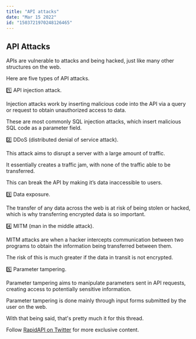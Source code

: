 ```yaml
---
title: "API attacks"
date: "Mar 15 2022"
id: "1503721970248126465"
---
```


## API Attacks

<Tweet>

APIs are vulnerable to attacks and being hacked, just like many other structures on the web.

Here are five types of API attacks.

</Tweet>

<Tweet>

1️⃣ API injection attack.

Injection attacks work by inserting malicious code into the API via a query or request to obtain unauthorized access to data.

These are most commonly SQL injection attacks, which insert malicious SQL code as a parameter field.

</Tweet>

<Tweet>

2️⃣ DDoS (distributed denial of service attack).

This attack aims to disrupt a server with a large amount of traffic.

It essentially creates a traffic jam, with none of the traffic able to be transferred.

This can break the API by making it’s data inaccessible to users.

</Tweet>

<Tweet>

3️⃣ Data exposure.

The transfer of any data across the web is at risk of being stolen or hacked, which is why transferring encrypted data is so important.

</Tweet>

<Tweet>

4️⃣ MITM (man in the middle attack).

MITM attacks are when a hacker intercepts communication between two programs to obtain the information being transferred between them.

The risk of this is much greater if the data in transit is not encrypted.

</Tweet>

<Tweet>

5️⃣ Parameter tampering.

Parameter tampering aims to manipulate parameters sent in API requests, creating access to potentially sensitive information.

Parameter tampering is done mainly through input forms submitted by the user on the web.

</Tweet>

<Tweet>

With that being said, that's pretty much it for this thread.

Follow [RapidAPI on Twitter](https://twitter.com/Rapid_API) for more exclusive content.

</Tweet>
